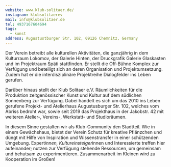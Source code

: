 ```yaml
---
website: www.klub-solitaer.de/
instagram: klubsolitaerev
mail: info@klubsolitaer.de
tel: 4937167604694
tags:
  - kunst
address: Augustustburger Str. 102, 09126 Chemnitz, Germany
---
```

Der Verein betreibt alle kulturellen Aktivitäten, die ganzjährig in dem Kulturraum Lokomov, der Galerie Hinten, der Druckgrafik Galerie Glaskasten und im Projektraum Späti stattfinden. Er stellt die Off-Bühne Komplex zur Verfügung und beteiligt sich an deren Organisation und Projektumsetzung. Zudem hat er die interdisziplinäre Projektreihe Dialogfelder ins Leben gerufen.

Darüber hinaus stellt der Klub Solitaer e.V. Räumlichkeiten für die Produktion zeitgenössischer Kunst und Kultur auf dem südlichen Sonnenberg zur Verfügung. Dabei handelt es sich um das 2010 ins Leben gerufene Projekt- und Atelierhaus Augustusburger Str. 102, welches vom Abriss bedroht war, sowie seit 2019 das Projekthaus in der Jakobstr. 42 mit weiteren Atelier-, Vereins-, Werkstatt- und Studioräumen.

In diesem Sinne gestalten wir als Klub-Community den Stadtteil. Wie in einem Gewächshaus, bietet der Verein Schutz für kreative Pflänzchen und düngt mit Hilfe von Inspiration und Wissenstransfer in einer schützenden Umgebung. Expert*innen, Kultureinsteiger*innen und Interessierte treffen hier aufeinander; nutzen zur Verfügung stehende Ressourcen, um gemeinsam und behutsam zu experimentieren. Zusammenarbeit im Kleinen wird zu Kooperation im Großen!